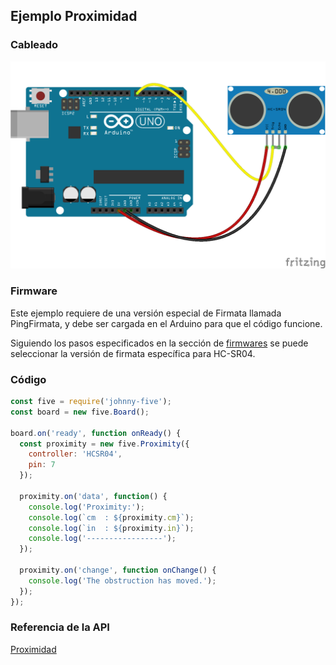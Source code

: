 ## Ejemplo Proximidad

### Cableado
![cableado Proximidad](../../assets/proximity-hcsr04.png)

### Firmware
Este ejemplo requiere de una versión especial de Firmata llamada PingFirmata, y debe ser cargada en el Arduino para que el código funcione. 

Siguiendo los pasos especificados en la sección de [firmwares](../../firmwares#flasheando-un-arduino) se puede seleccionar la versión de firmata específica para HC-SR04.

### Código
```javascript
const five = require('johnny-five');
const board = new five.Board();

board.on('ready', function onReady() {
  const proximity = new five.Proximity({
    controller: 'HCSR04',
    pin: 7
  });

  proximity.on('data', function() {
    console.log('Proximity:');
    console.log(`cm  : ${proximity.cm}`);
    console.log(`in  : ${proximity.in}`);
    console.log('-----------------');
  });

  proximity.on('change', function onChange() {
    console.log('The obstruction has moved.');
  });
});
```

### Referencia de la API
[Proximidad](http://johnny-five.io/api/proximity)